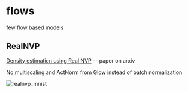 # flows
few flow based models

## RealNVP
[Density estimation using Real NVP](https://arxiv.org/abs/1605.08803) -- paper on arxiv

No multiscaling and ActNorm from [Glow](https://arxiv.org/abs/1807.03039) instead of batch normalization

![realnvp_mnist](https://github.com/mahkons/flows/generated/realnvp_mnist.png?raw=true)
